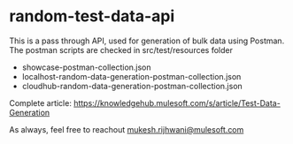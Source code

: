 # random-test-data-api
This is a pass through API, used for generation of bulk data using Postman.
The postman scripts are checked in src/test/resources folder
* showcase-postman-collection.json
* localhost-random-data-generation-postman-collection.json
* cloudhub-random-data-generation-postman-collection.json


Complete article: https://knowledgehub.mulesoft.com/s/article/Test-Data-Generation

As always, feel free to reachout 
mukesh.rijhwani@mulesoft.com
